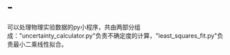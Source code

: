# -
可以处理物理实验数据的py小程序，共由两部分组成："uncertainty_calculator.py"负责不确定度的计算，"least_squares_fit.py"负责最小二乘线性拟合。

